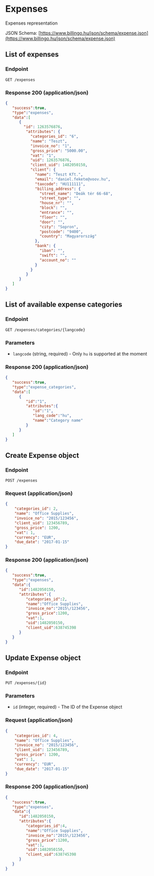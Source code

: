 # Expenses
Expenses representation

JSON Schema: [https://www.billingo.hu/json/schema/expense.json](https://www.billingo.hu/json/schema/expense.json)

## List of expenses

### Endpoint

`GET /expenses`

### Response 200 (application/json)

```json
{
   "success":true,
   "type":"expenses",
   "data":[
      {
        "id": 1263576876,
         "attributes": {
           "categories_id": "6",
           "name": "Teszt",
           "invoice_no": "1",
           "gross_price": "5000.00",
           "vat": "1",
           "uid": 1263576876,
           "client_uid": 1482050150,
           "client": {
             "name": "Teszt Kft.",
             "email": "daniel.fekete@voov.hu",
             "taxcode": "HU111111",
             "billing_address": {
               "street_name": "Deák tér 66-68",
               "street_type": "",
               "house_nr": "",
               "block": "",
               "entrance": "",
               "floor": "",
               "door": "",
               "city": "Sopron",
               "postcode": "9400",
               "country": "Magyarország"
             },
             "bank": {
               "iban": "",
               "swift": "",
               "account_no": ""
             }
           }
         }
      }
   ]
}
```

## List of available expense categories

### Endpoint

`GET /expenses/categories/{langcode}`

### Parameters

- `langcode` (string, required) - Only `hu` is supported at the moment

### Response 200 (application/json)

```json
{
   "success":true,
   "type":"expense_categories",
   "data":[
      {
         "id":"1",
         "attributes":{
            "id":"1",
            "lang_code":"hu",
            "name":"Category name"
         }
      }
   ]
}
```

## Create Expense object

### Endpoint

`POST /expenses`

### Request (application/json)
```json
{
    "categories_id": 2,
    "name": "Office Supplies",
    "invoice_no": "2015/123456",
    "client_uid": 123456789,
    "gross_price": 1200,
    "vat": 1,
    "currency": "EUR",
    "due_date": "2017-01-15"
}
```

### Response 200 (application/json)

```json
{
   "success":true,
   "type":"expenses",
   "data":{
      "id":1482050150,
      "attributes":{
         "categories_id":2,
         "name":"Office Supplies",
         "invoice_no":"2015\/123456",
         "gross_price":1200,
         "vat":1,
         "uid":1482050150,
         "client_uid":638745398
      }
   }
}
```

## Update Expense object

### Endpoint

`PUT /expenses/{id}`

### Parameters
- `id` (integer, required) - The ID of the Expense object

### Request (application/json)

```json
{
    "categories_id": 4,
    "name": "Office Supplies",
    "invoice_no": "2015/123456",
    "client_uid": 123456789,
    "gross_price": 1200,
    "vat": 1,
    "currency": "EUR",
    "due_date": "2017-01-15"
}
```

### Response 200 (application/json)

```json
{
   "success":true,
   "type":"expenses",
   "data":{
      "id":1482050150,
      "attributes":{
         "categories_id":4,
         "name":"Office Supplies",
         "invoice_no":"2015\/123456",
         "gross_price":1200,
         "vat":1,
         "uid":1482050150,
         "client_uid":638745398
      }
   }
}
```
